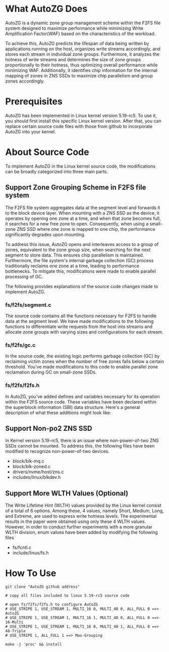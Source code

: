 # What AutoZG Does
AutoZG is a dynamic zone group management scheme within the F2FS file system designed to maximize performance while minimizing Write Amplification Factor(WAF) based on the characteristics of the workload.

To achieve this, AutoZG predicts the lifespan of data being written by applications running on the host, organizes write streams accordingly, and stores each stream in individual zone groups. Furthermore, it analyzes the hotness of write streams and determines the size of zone groups proportionally to their hotness, thus optimizing overall performance while minimizing WAF. Additionally, it identifies chip information for the internal mapping of zones in ZNS SSDs to maximize chip parallelism and group zones accordingly.

# Prerequisites
AutoZG has been implemented in Linux kernel version 5.19-rc5. To use it, you should first install this specific Linux kernel version. After that, you can replace certain source code files with those from github to incorporate AutoZG into your kernel.

# About Source Code
To implement AutoZG in the Linux kernel source code, the modifications can be broadly categorized into three main parts.

## Support Zone Grouping Scheme in F2FS file system
The F2FS file system aggregates data at the segment level and forwards it to the block device layer. When mounting with a ZNS SSD as the device, it operates by opening one zone at a time, and when that zone becomes full, it searches for a new free zone to open. Consequently, when using a small-zone ZNS SSD where one zone is mapped to one chip, the performance significantly degrades upon mounting.

To address this issue, AutoZG opens and interleaves access to a group of zones, equivalent to the zone group size, when searching for the next segment to store data. This ensures chip parallelism is maintained. Furthermore, the file system's internal garbage collection (GC) process traditionally reclaims one zone at a time, leading to performance bottlenecks. To mitigate this, modifications were made to enable parallel processing of GC.

The following provides explanations of the source code changes made to implement AutoZG.

### fs/f2fs/segment.c
The source code contains all the functions necessary for F2FS to handle data at the segment level. We have made modifications to the following functions to differentiate write requests from the host into streams and allocate zone groups with varying sizes and configurations for each stream.

### fs/f2fs/gc.c
In the source code, the existing logic performs garbage collection (GC) by reclaiming victim zones when the number of free zones falls below a certain threshold. You've made modifications to this code to enable parallel zone reclamation during GC on small-zone SSDs.

### fs/f2fs/f2fs.h
In AutoZG, you've added defines and variables necessary for its operation within the F2FS source code. These variables have been declared within the superblock information (SBI) data structure. Here's a general description of what these additions might look like:

## Support Non-po2 ZNS SSD
In Kernel version 5.19-rc5, there is an issue where non-power-of-two ZNS SSDs cannot be mounted. To address this, the following files have been modified to recognize non-power-of-two devices.

- block/blk-mq.c
- block/blk-zoned.c
- drivers/nvme/host/zns.c
- includes/linux/blkdev.h

## Support More WLTH Values (Optional)

The Write Lifetime Hint (WLTH) values provided by the Linux kernel consist of a total of 6 options. Among these, 4 values, namely Short, Medium, Long, and Extreme, are used to express write hotness levels. The experimental results in the paper were obtained using only these 4 WLTH values. However, in order to conduct further experiments with a more granular WLTH division, enum values have been added by modifying the following files

- fs/fcntl.c
- include/linux/fs.h
  
# How To Use
```
git clone "AutoZG github address"

# copy all files included to linux 5.19-rc5 source code

# open fs/f2fs/f2fs.h to configure AutoZG
# USE_STRIPE 1, USE_STREAM 1, MULTI_16 0, MULTI_48 0, ALL_FULL 0 ==> AutoZG
# USE_STRIPE 1, USE_STREAM 1, MULTI_16 1, MULTI_48 0, ALL_FULL 0 ==> 16-Multi
# USE_STRIPE 1, USE_STREAM 1, MULTI_16 0, MULTI_48 1, ALL_FULL 0 ==> 48-Triple
# USE_STRIPE 1, ALL_FULL 1 ==> Max-Grouping

make -j 'proc' && install
```
